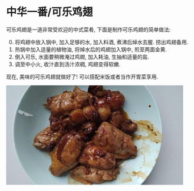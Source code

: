 # 中华一番/可乐鸡翅

可乐鸡翅是一道非常受欢迎的中式菜肴, 下面是制作可乐鸡翅的简单做法:

0. 将鸡翅中放入锅中, 加入足够的水, 加入料酒, 煮沸后焯水去腥. 捞出鸡翅备用.
0. 热锅中加入适量的植物油, 将焯水后的鸡翅加入锅中, 煎至两面金黄.
0. 倒入可乐, 水面要稍微淹过鸡翅, 加入耗油, 生抽和适量的盐.
0. 调至中小火, 收汁直到汤汁浓稠, 鸡翅变得软嫩.

现在, 美味的可乐鸡翅就做好了! 可以搭配米饭或者当作开胃菜享用.

![img](../../img/cooking/cola_chicken_wings/0.jpg)
